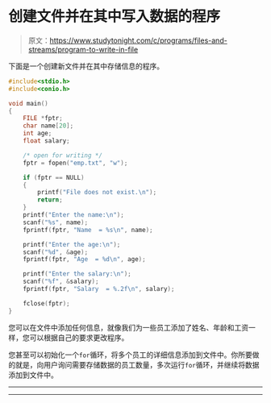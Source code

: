 # 创建文件并在其中写入数据的程序

> 原文：<https://www.studytonight.com/c/programs/files-and-streams/program-to-write-in-file>

下面是一个创建新文件并在其中存储信息的程序。

```cpp
#include<stdio.h>
#include<conio.h>

void main()
{
    FILE *fptr;
    char name[20];
    int age;
    float salary;

    /* open for writing */
    fptr = fopen("emp.txt", "w");

    if (fptr == NULL)
    {
        printf("File does not exist.\n");
        return;
    }
    printf("Enter the name:\n");
    scanf("%s", name);
    fprintf(fptr, "Name  = %s\n", name);

    printf("Enter the age:\n");
    scanf("%d", &age);
    fprintf(fptr, "Age  = %d\n", age);

    printf("Enter the salary:\n");
    scanf("%f", &salary);
    fprintf(fptr, "Salary  = %.2f\n", salary);

    fclose(fptr);
}
```

您可以在文件中添加任何信息，就像我们为一些员工添加了姓名、年龄和工资一样，您可以根据自己的要求更改程序。

您甚至可以初始化一个`for`循环，将多个员工的详细信息添加到文件中。你所要做的就是，向用户询问需要存储数据的员工数量，多次运行`for`循环，并继续将数据添加到文件中。

* * *

* * *